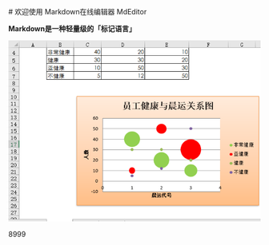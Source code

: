 ﻿﻿# 欢迎使用 Markdown在线编辑器 MdEditor

**Markdown是一种轻量级的「标记语言」**


![markdown](images/20190225083053.png)

8999





